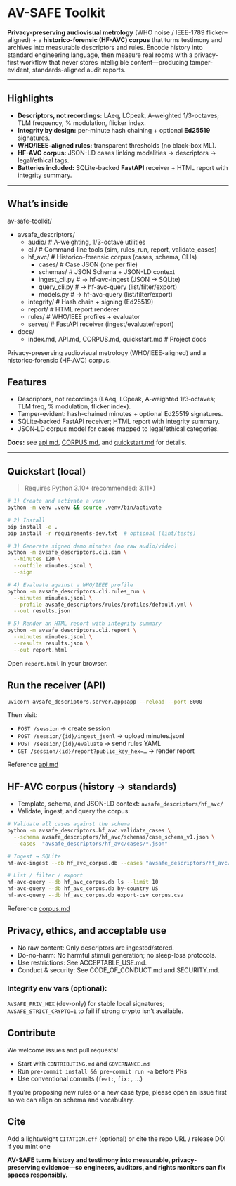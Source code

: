 # AV-SAFE Toolkit
**Privacy-preserving audiovisual metrology** (WHO noise / IEEE-1789 flicker–aligned) + a **historico-forensic (HF-AVC) corpus** that turns testimony and archives into measurable descriptors and rules. Encode history into standard engineering language, then measure real rooms with a privacy-first workflow that never stores intelligible content—producing tamper-evident, standards-aligned audit reports.

---

## Highlights

- **Descriptors, not recordings:** LAeq, LCpeak, A-weighted 1/3-octaves; TLM frequency, % modulation, flicker index.  
- **Integrity by design:** per-minute hash chaining + optional **Ed25519** signatures.  
- **WHO/IEEE-aligned rules:** transparent thresholds (no black-box ML).  
- **HF-AVC corpus:** JSON-LD cases linking modalities → descriptors → legal/ethical tags.  
- **Batteries included:** SQLite-backed **FastAPI** receiver + HTML report with integrity summary.

---

## What’s inside

av-safe-toolkit/
- avsafe_descriptors/
    - audio/ # A-weighting, 1/3-octave utilities
    - cli/ # Command-line tools (sim, rules_run, report, validate_cases)
    - hf_avc/ # Historico-forensic corpus (cases, schema, CLIs)
        - cases/ # Case JSON (one per file)
        - schemas/ # JSON Schema + JSON-LD context
        - ingest_cli.py # -> hf-avc-ingest (JSON → SQLite)
        - query_cli.py # -> hf-avc-query (list/filter/export)
        - models.py # -> hf-avc-query (list/filter/export)
    - integrity/ # Hash chain + signing (Ed25519)
    - report/ # HTML report renderer
    - rules/ # WHO/IEEE profiles + evaluator
    - server/ # FastAPI receiver (ingest/evaluate/report)
- docs/
    - index.md, API.md, CORPUS.md, quickstart.md # Project docs

Privacy-preserving audiovisual metrology (WHO/IEEE-aligned) and a historico‑forensic (HF‑AVC) corpus.

## Features
- Descriptors, not recordings (LAeq, LCpeak, A‑weighted 1/3‑octaves; TLM freq, % modulation, flicker index).
- Tamper-evident: hash-chained minutes + optional Ed25519 signatures.
- SQLite‑backed FastAPI receiver; HTML report with integrity summary.
- JSON‑LD corpus model for cases mapped to legal/ethical categories.

  
**Docs:** see [api.md](./api.md), [CORPUS.md](./corpus.md), and [quickstart.md](./quickstart.md) for details.

---

## Quickstart (local)

> Requires Python 3.10+ (recommended: 3.11+)

```bash
# 1) Create and activate a venv
python -m venv .venv && source .venv/bin/activate

# 2) Install
pip install -e .
pip install -r requirements-dev.txt  # optional (lint/tests)

# 3) Generate signed demo minutes (no raw audio/video)
python -m avsafe_descriptors.cli.sim \
  --minutes 120 \
  --outfile minutes.jsonl \
  --sign

# 4) Evaluate against a WHO/IEEE profile
python -m avsafe_descriptors.cli.rules_run \
  --minutes minutes.jsonl \
  --profile avsafe_descriptors/rules/profiles/default.yml \
  --out results.json

# 5) Render an HTML report with integrity summary
python -m avsafe_descriptors.cli.report \
  --minutes minutes.jsonl \
  --results results.json \
  --out report.html
```
Open `report.html` in your browser.

## Run the receiver (API)
```bash
uvicorn avsafe_descriptors.server.app:app --reload --port 8000
```
Then visit:
- `POST /session` → create session
- `POST /session/{id}/ingest_jsonl` → upload minutes.jsonl
- `POST /session/{id}/evaluate` → send rules YAML
- `GET /session/{id}/report?public_key_hex=…` → render report

Reference [api.md](./api.md)

## HF-AVC corpus (history → standards)
- Template, schema, and JSON-LD context: `avsafe_descriptors/hf_avc/`
- Validate, ingest, and query the corpus:
```bash
# Validate all cases against the schema
python -m avsafe_descriptors.hf_avc.validate_cases \
  --schema avsafe_descriptors/hf_avc/schemas/case_schema_v1.json \
  --cases  "avsafe_descriptors/hf_avc/cases/*.json"

# Ingest → SQLite
hf-avc-ingest --db hf_avc_corpus.db --cases "avsafe_descriptors/hf_avc/cases/*.json"

# List / filter / export
hf-avc-query --db hf_avc_corpus.db ls --limit 10
hf-avc-query --db hf_avc_corpus.db by-country US
hf-avc-query --db hf_avc_corpus.db export-csv corpus.csv
```
Reference [corpus.md](./corpus.md)

## Privacy, ethics, and acceptable use
- No raw content: Only descriptors are ingested/stored.
- Do-no-harm: No harmful stimuli generation; no sleep-loss protocols.
- Use restrictions: See ACCEPTABLE_USE.md.
- Conduct & security: See CODE_OF_CONDUCT.md and SECURITY.md.

### Integrity env vars (optional):
`AVSAFE_PRIV_HEX` (dev-only) for stable local signatures;
`AVSAFE_STRICT_CRYPTO=1` to fail if strong crypto isn’t available.

## Contribute
We welcome issues and pull requests!
- Start with `CONTRIBUTING.md` and `GOVERNANCE.md`
- Run `pre-commit install && pre-commit run -a` before PRs
- Use conventional commits (`feat:`, `fix:,` …)

If you’re proposing new rules or a new case type, please open an issue first so we can align on schema and vocabulary.

## Cite
Add a lightweight `CITATION.cff` (optional) or cite the repo URL / release DOI if you mint one

**AV-SAFE turns history and testimony into measurable, privacy-preserving evidence—so engineers, auditors, and rights monitors can fix spaces responsibly.**
